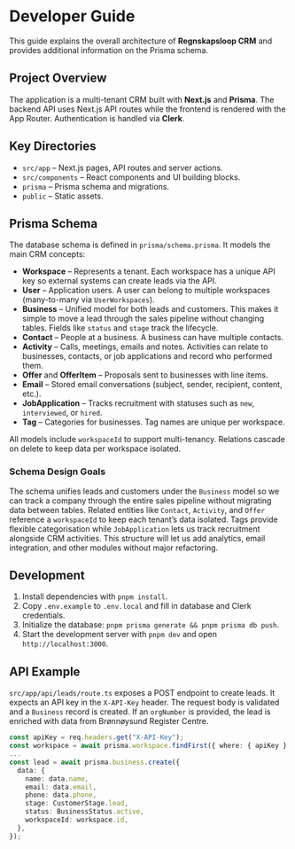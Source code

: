 # Developer Guide

This guide explains the overall architecture of **Regnskapsloop CRM** and provides additional information on the Prisma schema.

## Project Overview

The application is a multi-tenant CRM built with **Next.js** and **Prisma**. The backend API uses Next.js API routes while the frontend is rendered with the App Router. Authentication is handled via **Clerk**.

## Key Directories

- `src/app` – Next.js pages, API routes and server actions.
- `src/components` – React components and UI building blocks.
- `prisma` – Prisma schema and migrations.
- `public` – Static assets.

## Prisma Schema

The database schema is defined in `prisma/schema.prisma`. It models the main CRM concepts:

- **Workspace** – Represents a tenant. Each workspace has a unique API key so external systems can create leads via the API.
- **User** – Application users. A user can belong to multiple workspaces (many-to-many via `UserWorkspaces`).
- **Business** – Unified model for both leads and customers. This makes it simple to move a lead through the sales pipeline without changing tables. Fields like `status` and `stage` track the lifecycle.
- **Contact** – People at a business. A business can have multiple contacts.
- **Activity** – Calls, meetings, emails and notes. Activities can relate to businesses, contacts, or job applications and record who performed them.
- **Offer** and **OfferItem** – Proposals sent to businesses with line items.
- **Email** – Stored email conversations (subject, sender, recipient, content, etc.).
- **JobApplication** – Tracks recruitment with statuses such as `new`, `interviewed`, or `hired`.
- **Tag** – Categories for businesses. Tag names are unique per workspace.

All models include `workspaceId` to support multi-tenancy. Relations cascade on delete to keep data per workspace isolated.

### Schema Design Goals

The schema unifies leads and customers under the `Business` model so we can track a company through the entire sales pipeline without migrating data between tables. Related entities like `Contact`, `Activity`, and `Offer` reference a `workspaceId` to keep each tenant’s data isolated. Tags provide flexible categorisation while `JobApplication` lets us track recruitment alongside CRM activities. This structure will let us add analytics, email integration, and other modules without major refactoring.

## Development

1. Install dependencies with `pnpm install`.
2. Copy `.env.example` to `.env.local` and fill in database and Clerk credentials.
3. Initialize the database: `pnpm prisma generate && pnpm prisma db push`.
4. Start the development server with `pnpm dev` and open `http://localhost:3000`.

## API Example

`src/app/api/leads/route.ts` exposes a POST endpoint to create leads. It expects an API key in the `X-API-Key` header. The request body is validated and a `Business` record is created. If an `orgNumber` is provided, the lead is enriched with data from Brønnøysund Register Centre.

```ts
const apiKey = req.headers.get("X-API-Key");
const workspace = await prisma.workspace.findFirst({ where: { apiKey } });
...
const lead = await prisma.business.create({
  data: {
    name: data.name,
    email: data.email,
    phone: data.phone,
    stage: CustomerStage.lead,
    status: BusinessStatus.active,
    workspaceId: workspace.id,
  },
});